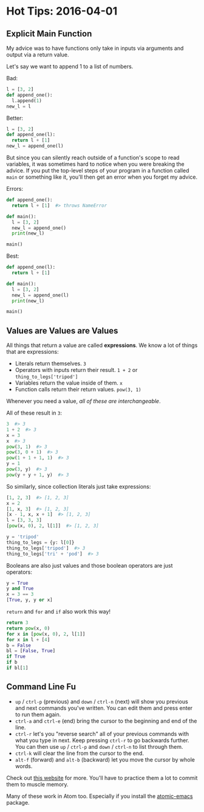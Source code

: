 # Hot Tips: 2016-04-01
## Explicit Main Function
My advice was to have functions only take in inputs via arguments and output via a return value.

Let's say we want to append 1 to a list of numbers.

Bad:
```python
l = [3, 2]
def append_one():
  l.append(1)
new_l = l
```

Better:
```python
l = [3, 2]
def append_one(l):
  return l + [1]
new_l = append_one(l)
```

But since you can silently reach outside of a function's scope to read variables, it was sometimes hard to notice when you were breaking the advice.
If you put the top-level steps of your program in a function called `main` or something like it, you'll then get an error when you forget my advice.

Errors:
```python
def append_one():
  return l + [1]  #> throws NameError

def main():
  l = [3, 2]
  new_l = append_one()
  print(new_l)

main()
```

Best:
```python
def append_one(l):
  return l + [1]

def main():
  l = [3, 2]
  new_l = append_one(l)
  print(new_l)

main()
```

## Values are Values are Values
All things that return a value are called **expressions**.
We know a lot of things that are expressions:
* Literals return themselves. `3`
* Operators with inputs return their result. `1 + 2` or `thing_to_legs['tripod']`
* Variables return the value inside of them. `x`
* Function calls return their return values. `pow(3, 1)`

Whenever you need a value, _all of these are interchangeable_.

All of these result in `3`:
```python
3  #> 3
1 + 2  #> 3
x = 3
x  #> 3
pow(3, 1)  #> 3
pow(3, 0 + 1)  #> 3
pow(1 + 1 + 1, 1)  #> 3
y = 1
pow(3, y)  #> 3
pow(y + y + 1, y)  #> 3
```

So similarly, since collection literals just take expressions:
```python
[1, 2, 3]  #> [1, 2, 3]
x = 2
[1, x, 3]  #> [1, 2, 3]
[x - 1, x, x + 1]  #> [1, 2, 3]
l = [3, 3, 3]
[pow(x, 0), 2, l[1]]  #> [1, 2, 3]

y = 'tripod'
thing_to_legs = {y: l[0]}
thing_to_legs['tripod']  #> 3
thing_to_legs['tri' + 'pod']  #> 3
```

Booleans are also just values and those boolean operators are just operators:
```python
y = True
y and True
x = 3 == 3
[True, y, y or x]
```

`return` and `for` and `if` also work this way!
```python
return 3
return pow(x, 0)
for x in [pow(x, 0), 2, l[1]]
for x in l + [4]
b = False
bl = [False, True]
if True
if b
if bl[1]
```

## Command Line Fu
* `up` / `ctrl-p` (previous) and `down` / `ctrl-n` (next) will show you previous and next commands you've written.
You can edit them and press enter to run them again.
* `ctrl-a` and `ctrl-e` (end) bring the cursor to the beginning and end of the line.
* `ctrl-r` let's you "reverse search" all of your previous commands with what you type in next.
Keep pressing `ctrl-r` to go backwards further.
You can then use `up` / `ctrl-p` and `down` / `ctrl-n` to list through them.
* `ctrl-k` will clear the line from the cursor to the end.
* `alt-f` (forward) and `alt-b` (backward) let you move the cursor by whole words.

Check out [this website](http://ss64.com/bash/syntax-keyboard.html) for more.
You'll have to practice them a lot to commit them to muscle memory.

Many of these work in Atom too.
Especially if you install the [atomic-emacs](https://atom.io/packages/atomic-emacs) package.
